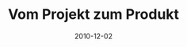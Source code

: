 ---
abstract: ''
authors:
- Markus Bick
- Thomas Grechenig
- Thomas Spitta
date: '2010-12-02'
featured: false
links:
- name: Publik
  url: https://publik.tuwien.ac.at/showentry.php?ID=195820&lang=1
publication_types:
- '0'
publishDate: '2010-12-02'
title: Vom Projekt zum Produkt
url_pdf: ''
---